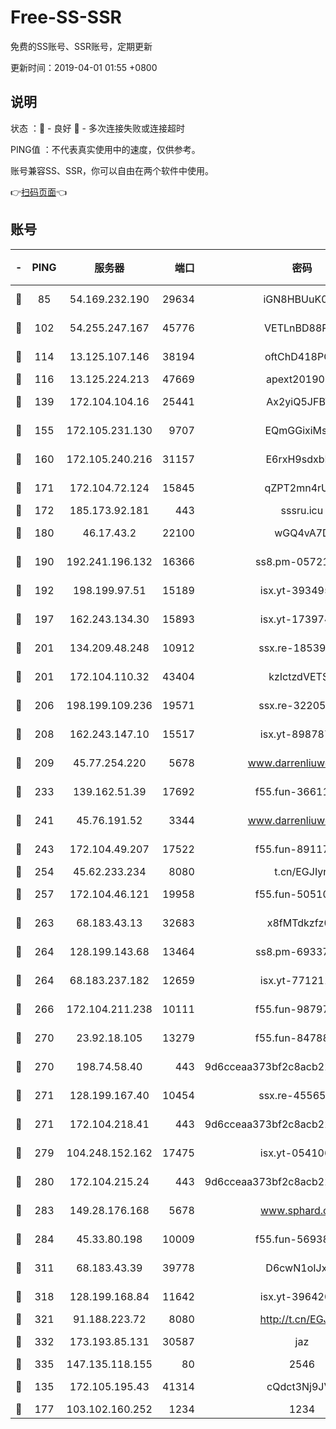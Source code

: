 # Free-SS-SSR

免费的SS账号、SSR账号，定期更新

更新时间：2019-04-01 01:55 +0800

## 说明

状态     ：🙂 - 良好 🙁 - 多次连接失败或连接超时

PING值   ：不代表真实使用中的速度，仅供参考。

账号兼容SS、SSR，你可以自由在两个软件中使用。

👉[扫码页面](https://liesauer.github.io/Free-SS-SSR/)👈

## 账号

|-|PING|服务器|端口|密码|加密方式|区域|
|:----:|:----:|:-----:|-----:|:----:|:----:|:----:|
|🙂|85|54.169.232.190|29634|iGN8HBUuK073|aes-256-cfb|SG|
|🙂|102|54.255.247.167|45776|VETLnBD88Rux|aes-256-cfb|SG|
|🙂|114|13.125.107.146|38194|oftChD418PCw|aes-256-cfb|KR|
|🙂|116|13.125.224.213|47669|apext2019001|chacha20|KR|
|🙂|139|172.104.104.16|25441|Ax2yiQ5JFBT5|aes-256-cfb|JP|
|🙂|155|172.105.231.130|9707|EQmGGixiMszZ|aes-256-cfb|JP|
|🙂|160|172.105.240.216|31157|E6rxH9sdxbD6|aes-256-cfb|JP|
|🙂|171|172.104.72.124|15845|qZPT2mn4rUFJ|aes-256-cfb|JP|
|🙂|172|185.173.92.181|443|sssru.icu|rc4-md5|RU|
|🙂|180|46.17.43.2|22100|wGQ4vA7D|aes-256-gcm|RU|
|🙂|190|192.241.196.132|16366|ss8.pm-05721802|aes-256-cfb|US|
|🙂|192|198.199.97.51|15189|isx.yt-39349533|aes-256-cfb|US|
|🙂|197|162.243.134.30|15893|isx.yt-17397453|aes-256-cfb|US|
|🙂|201|134.209.48.248|10912|ssx.re-18539216|aes-256-cfb|US|
|🙂|201|172.104.110.32|43404|kzIctzdVETSB|aes-256-cfb|JP|
|🙂|206|198.199.109.236|19571|ssx.re-32205633|aes-256-cfb|US|
|🙂|208|162.243.147.10|15517|isx.yt-89878762|aes-256-cfb|US|
|🙂|209|45.77.254.220|5678|www.darrenliuwei.com|aes-256-cfb|SG|
|🙂|233|139.162.51.39|17692|f55.fun-36611767|aes-256-cfb|SG|
|🙂|241|45.76.191.52|3344|www.darrenliuwei.com|aes-256-cfb|JP|
|🙂|243|172.104.49.207|17522|f55.fun-89117165|aes-256-cfb|SG|
|🙂|254|45.62.233.234|8080|t.cn/EGJIyrl|rc4-md5|CA|
|🙂|257|172.104.46.121|19958|f55.fun-50510285|aes-256-cfb|SG|
|🙂|263|68.183.43.13|32683|x8fMTdkzfz00|aes-256-cfb|GB|
|🙂|264|128.199.143.68|13464|ss8.pm-69337563|aes-256-cfb|SG|
|🙂|264|68.183.237.182|12659|isx.yt-77121174|aes-256-cfb|SG|
|🙂|266|172.104.211.238|10111|f55.fun-98797632|aes-256-cfb|US|
|🙂|270|23.92.18.105|13279|f55.fun-84788806|aes-256-cfb|US|
|🙂|270|198.74.58.40|443|9d6cceaa373bf2c8acb22e60b6a58be6|aes-256-cfb|US|
|🙂|271|128.199.167.40|10454|ssx.re-45565568|aes-256-cfb|SG|
|🙂|271|172.104.218.41|443|9d6cceaa373bf2c8acb22e60b6a58be6|aes-256-cfb|US|
|🙂|279|104.248.152.162|17475|isx.yt-05410663|aes-256-cfb|SG|
|🙂|280|172.104.215.24|443|9d6cceaa373bf2c8acb22e60b6a58be6|aes-256-cfb|US|
|🙂|283|149.28.176.168|5678|www.sphard.com|aes-256-cfb|AU|
|🙂|284|45.33.80.198|10009|f55.fun-56938331|aes-256-cfb|US|
|🙂|311|68.183.43.39|39778|D6cwN1oIJxeJ|aes-256-cfb|GB|
|🙂|318|128.199.168.84|11642|isx.yt-39642003|aes-256-cfb|SG|
|🙂|321|91.188.223.72|8080|http://t.cn/EGJIyrl|rc4-md5|RU|
|🙂|332|173.193.85.131|30587|jaz|aes-256-cfb|US|
|🙂|335|147.135.118.155|80|2546|chacha20|US|
|🙂|135|172.105.195.43|41314|cQdct3Nj9JVP|aes-256-cfb|JP|
|🙂|177|103.102.160.252|1234|1234|rc4-md5|JP|
